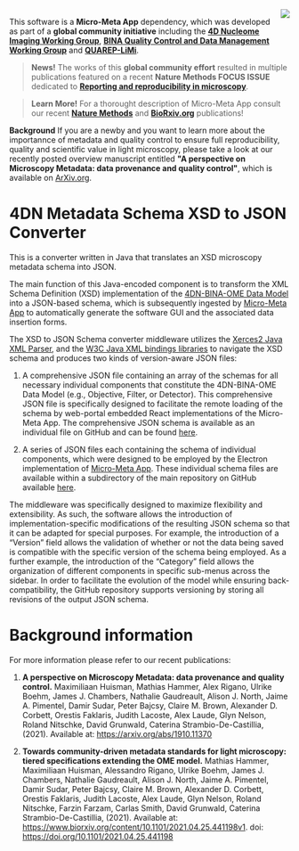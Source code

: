 <img align="right" src="https://github.com/WU-BIMAC/MicroMetaApp.github.io/blob/master/images/Nature%20Methods_COVER.png">

This software is a **Micro-Meta App** dependency, which was developed as part of a **global community initiative** including the **[4D Nucleome Imaging Working Group](https://www.4dnucleome.org/)**, **[BINA Quality Control and Data Management Working Group](https://www.bioimagingna.org/qc-dm-wg)** and **[QUAREP-LiMi](https://quarep.org/)**. 

> **News!** The works of this **global community effort** resulted in multiple publications featured on a recent **Nature Methods FOCUS ISSUE** dedicated to **[Reporting and reproducibility in microscopy](https://www.nature.com/collections/djiciihhjh)**. 

> **Learn More!** For a thorought description of Micro-Meta App consult our recent **[Nature Methods](https://doi.org/10.1038/s41592-021-01315-z)** and **[BioRxiv.org](https://doi.org/10.1101/2021.05.31.446382)** publications!

**Background** If you are a newby and you want to learn more about the importannce of metadata and quality control to ensure full reproducibility, quality and scientific value in light microscopy, please take a look at our recently posted overview manuscript entitled **"A perspective on Microscopy Metadata: data provenance and quality control"**, which is available on [ArXiv.org](https://arxiv.org/abs/1910.11370).

# 4DN Metadata Schema XSD to JSON Converter
This is a converter written in Java that translates an XSD microscopy metadata schema into JSON.

The main function of this Java-encoded component is to transform the XML Schema Definition (XSD) implementation of the [4DN-BINA-OME Data Model](https://zenodo.org/record/4710731) into a JSON-based schema, which is subsequently ingested by  [Micro-Meta App](https://wu-bimac.github.io/MicroMetaApp.github.io/) to automatically generate the software GUI and the associated data insertion forms.

The XSD to JSON Schema converter middleware utilizes the [Xerces2 Java XML Parser](http://xerces.apache.org/xerces2-j/), and the [W3C Java XML bindings libraries](https://www.w3.org/TR/2003/WD-DOM-Level-3-Core-20030609/java-binding.html) to navigate the XSD schema and produces two kinds of version-aware JSON files:

1. A comprehensive JSON file containing an array of the schemas for all necessary individual components that constitute the 4DN-BINA-OME Data Model (e.g., Objective, Filter, or Detector). This comprehensive JSON file is specifically designed to facilitate the remote loading of the schema by web-portal embedded React implementations of the Micro-Meta App. The comprehensive JSON schema is available as an individual file on GitHub and can be found [here](https://github.com/WU-BIMAC/4DNMetadataSchemaXSD2JSONConverter/blob/master/latest/fullSchema.json). 

2. A series of JSON files each containing the schema of individual components, which were designed to be employed by the Electron implementation of [Micro-Meta App](https://wu-bimac.github.io/MicroMetaApp.github.io/). These individual schema files are available within a subdirectory of the main repository on GitHub available [here](https://github.com/WU-BIMAC/4DNMetadataSchemaXSD2JSONConverter/tree/master/latest/schemas).

The middleware was specifically designed to maximize flexibility and extensibility. As such, the software allows the introduction of implementation-specific modifications of the resulting JSON schema so that it can be adapted for special purposes. For example, the introduction of a “Version” field allows the validation of whether or not the data being saved is compatible with the specific version of the schema being employed. As a further example, the introduction of the “Category” field allows the organization of different components in specific sub-menus across the sidebar. In order to facilitate the evolution of the model while ensuring back-compatibility, the GitHub repository supports versioning by storing all revisions of the output JSON schema.

# Background information

For more information please refer to our recent publications:

1. **A perspective on Microscopy Metadata: data provenance and quality control.**
Maximiliaan Huisman, Mathias Hammer, Alex Rigano, Ulrike Boehm, James J. Chambers, Nathalie Gaudreault, Alison J. North, Jaime A. Pimentel, Damir Sudar, Peter Bajcsy, Claire M. Brown, Alexander D. Corbett, Orestis Faklaris, Judith Lacoste, Alex Laude, Glyn Nelson, Roland Nitschke, David Grunwald, Caterina Strambio-De-Castillia, (2021). Available at: https://arxiv.org/abs/1910.11370

2. **Towards community-driven metadata standards for light microscopy: tiered specifications extending the OME model.**
Mathias Hammer, Maximiliaan Huisman, Alessandro Rigano, Ulrike Boehm, James J. Chambers, Nathalie Gaudreault, Alison J. North, Jaime A. Pimentel, Damir Sudar, Peter Bajcsy, Claire M. Brown, Alexander D. Corbett, Orestis Faklaris, Judith Lacoste, Alex Laude, Glyn Nelson, Roland Nitschke, Farzin Farzam, Carlas Smith, David Grunwald, Caterina Strambio-De-Castillia, (2021). Available at: https://www.biorxiv.org/content/10.1101/2021.04.25.441198v1. doi: https://doi.org/10.1101/2021.04.25.441198
